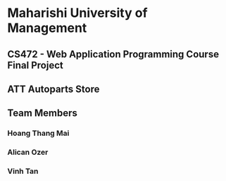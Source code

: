 # Maharishi University of Management
## CS472 - Web Application Programming Course Final Project
## ATT Autoparts Store

## Team Members
### Hoang Thang Mai
### Alican Ozer
### Vinh Tan
